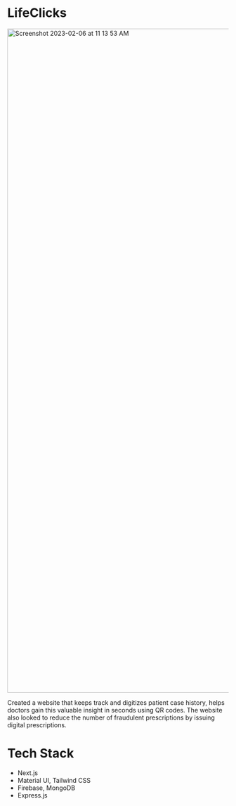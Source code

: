 # LifeClicks
<img width="1512" alt="Screenshot 2023-02-06 at 11 13 53 AM" src="https://user-images.githubusercontent.com/41966681/235141117-fe225077-5af0-42fd-9a1d-930da4587f19.png">

Created a website that keeps track and digitizes patient case history, helps doctors gain this valuable insight in seconds using QR codes. The website also looked to reduce the number of fraudulent prescriptions by issuing digital prescriptions.
# Tech Stack

- Next.js
- Material UI, Tailwind CSS
- Firebase, MongoDB
- Express.js
